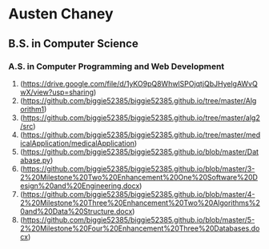 # Austen Chaney
## B.S. in Computer Science
### A.S. in Computer Programming and Web Development

1. (https://drive.google.com/file/d/1yKO9pQ8WhwlSPOjqtjQbJHyelgAWvQwX/view?usp=sharing)
2. (https://github.com/biggie52385/biggie52385.github.io/tree/master/Algorithm1)
3. (https://github.com/biggie52385/biggie52385.github.io/tree/master/alg2/src)
4. (https://github.com/biggie52385/biggie52385.github.io/tree/master/medicalApplication/medicalApplication)
5. (https://github.com/biggie52385/biggie52385.github.io/blob/master/Database.py)
6. (https://github.com/biggie52385/biggie52385.github.io/blob/master/3-2%20Milestone%20Two%20Enhancement%20One%20Software%20Design%20and%20Engineering.docx)
7. (https://github.com/biggie52385/biggie52385.github.io/blob/master/4-2%20Milestone%20Three%20Enhancement%20Two%20Algorithms%20and%20Data%20Structure.docx)
8. (https://github.com/biggie52385/biggie52385.github.io/blob/master/5-2%20Milestone%20Four%20Enhancement%20Three%20Databases.docx)

